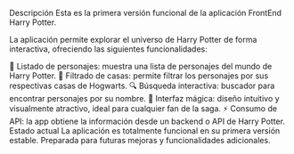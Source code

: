 Descripción
Esta es la primera versión funcional de la aplicación FrontEnd Harry Potter.

La aplicación permite explorar el universo de Harry Potter de forma interactiva, ofreciendo las siguientes funcionalidades:

📜 Listado de personajes: muestra una lista de personajes del mundo de Harry Potter.
🏰 Filtrado de casas: permite filtrar los personajes por sus respectivas casas de Hogwarts.
🔍 Búsqueda interactiva: buscador para encontrar personajes por su nombre.
🌙 Interfaz mágica: diseño intuitivo y visualmente atractivo, ideal para cualquier fan de la saga.
⚡ Consumo de API: la app obtiene la información desde un backend o API de Harry Potter.
Estado actual
La aplicación es totalmente funcional en su primera versión estable.
Preparada para futuras mejoras y funcionalidades adicionales.
